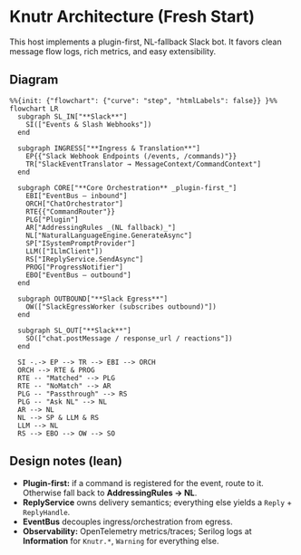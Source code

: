 # Knutr Architecture (Fresh Start)

This host implements a plugin-first, NL-fallback Slack bot. It favors clean message flow logs, rich metrics, and easy extensibility.

## Diagram

```mermaid
%%{init: {"flowchart": {"curve": "step", "htmlLabels": false}} }%%
flowchart LR
  subgraph SL_IN["**Slack**"]
    SI(["Events & Slash Webhooks"])
  end

  subgraph INGRESS["**Ingress & Translation**"]
    EP{{"Slack Webhook Endpoints (/events, /commands)"}}
    TR["SlackEventTranslator → MessageContext/CommandContext"]
  end

  subgraph CORE["**Core Orchestration** _plugin-first_"]
    EBI["EventBus — inbound"]
    ORCH["ChatOrchestrator"]
    RTE{{"CommandRouter"}}
    PLG["Plugin"]
    AR["AddressingRules _(NL fallback)_"]
    NL["NaturalLanguageEngine.GenerateAsync"]
    SP["ISystemPromptProvider"]
    LLM(["ILlmClient"])
    RS["IReplyService.SendAsync"]
    PROG["ProgressNotifier"]
    EBO["EventBus — outbound"]
  end

  subgraph OUTBOUND["**Slack Egress**"]
    OW(["SlackEgressWorker (subscribes outbound)"])
  end

  subgraph SL_OUT["**Slack**"]
    SO(["chat.postMessage / response_url / reactions"])
  end

  SI -.-> EP --> TR --> EBI --> ORCH
  ORCH --> RTE & PROG
  RTE -- "Matched" --> PLG
  RTE -- "NoMatch" --> AR
  PLG -- "Passthrough" --> RS
  PLG -- "Ask NL" --> NL
  AR --> NL
  NL --> SP & LLM & RS
  LLM --> NL
  RS --> EBO --> OW --> SO
```

## Design notes (lean)
- **Plugin-first:** if a command is registered for the event, route to it. Otherwise fall back to **AddressingRules → NL**.
- **ReplyService** owns delivery semantics; everything else yields a `Reply` + `ReplyHandle`.
- **EventBus** decouples ingress/orchestration from egress.
- **Observability:** OpenTelemetry metrics/traces; Serilog logs at **Information** for `Knutr.*`, `Warning` for everything else.
